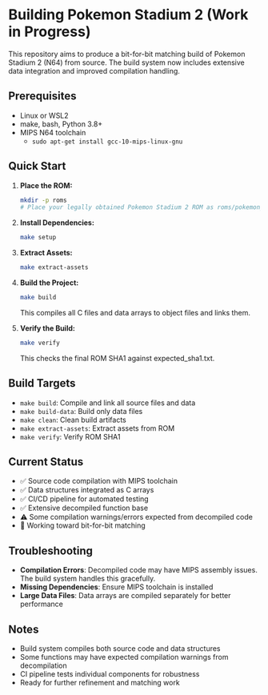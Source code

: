 # Building Pokemon Stadium 2 (Work in Progress)

This repository aims to produce a bit-for-bit matching build of Pokemon Stadium 2 (N64) from source. The build system now includes extensive data integration and improved compilation handling.

## Prerequisites

- Linux or WSL2
- make, bash, Python 3.8+
- MIPS N64 toolchain
  - `sudo apt-get install gcc-10-mips-linux-gnu`

## Quick Start

1. **Place the ROM:**
   ```bash
   mkdir -p roms
   # Place your legally obtained Pokemon Stadium 2 ROM as roms/pokemon_stadium_2.z64
   ```

2. **Install Dependencies:**
   ```bash
   make setup
   ```

3. **Extract Assets:**
   ```bash
   make extract-assets
   ```

4. **Build the Project:**
   ```bash
   make build
   ```
   This compiles all C files and data arrays to object files and links them.

5. **Verify the Build:**
   ```bash
   make verify
   ```
   This checks the final ROM SHA1 against expected_sha1.txt.

## Build Targets

- `make build`: Compile and link all source files and data
- `make build-data`: Build only data files
- `make clean`: Clean build artifacts
- `make extract-assets`: Extract assets from ROM
- `make verify`: Verify ROM SHA1

## Current Status

- ✅ Source code compilation with MIPS toolchain
- ✅ Data structures integrated as C arrays
- ✅ CI/CD pipeline for automated testing
- ✅ Extensive decompiled function base
- ⚠️ Some compilation warnings/errors expected from decompiled code
- 🔄 Working toward bit-for-bit matching

## Troubleshooting

- **Compilation Errors**: Decompiled code may have MIPS assembly issues. The build system handles this gracefully.
- **Missing Dependencies**: Ensure MIPS toolchain is installed
- **Large Data Files**: Data arrays are compiled separately for better performance

## Notes

- Build system compiles both source code and data structures
- Some functions may have expected compilation warnings from decompilation
- CI pipeline tests individual components for robustness
- Ready for further refinement and matching work
